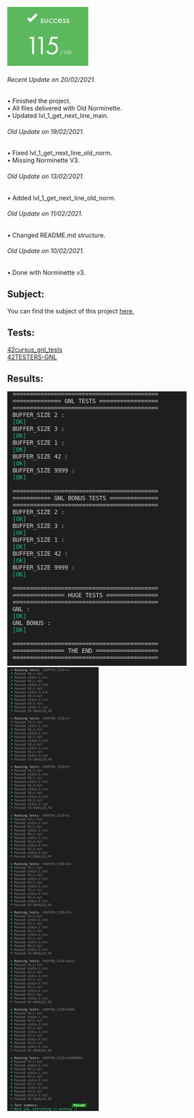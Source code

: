![GitHub Logo](/extras/images/Success.png)
###### <i>Recent Update on 20/02/2021.</i>
• Finished the project.\
• All files delivered with Old Norminette.\
• Updated lvl_1_get_next_line_main.

###### <i>Old Update on 19/02/2021.</i>
• Fixed lvl_1_get_next_line_old_norm.\
• Missing Norminette V3.

###### <i>Old Update on 13/02/2021.</i>
• Added lvl_1_get_next_line_old_norm.

###### <i>Old Update on 11/02/2021.</i>
• Changed README.md structure.

###### <i>Old Update on 10/02/2021.</i>
• Done with Norminette v3.

## Subject:

You can find the subject of this project [here.](https://github.com/Olbrien/42Lisboa-lvl_1_get_next_line/blob/main/extras/lvl_1_get_next_line.subject.pdf)

## Tests:

[42cursus_gnl_tests](https://github.com/mrjvs/42cursus_gnl_tests)\
[42TESTERS-GNL](https://github.com/Mazoise/42TESTERS-GNL)

## Results:

![GitHub Logo](/extras/images/42TESTERS-GNL.png)\
![GitHub Logo](/extras/images/42cursus_gnl_tests1.png)
